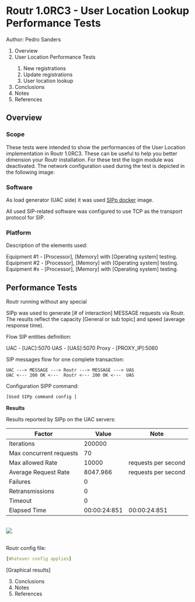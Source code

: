 # Routr 1.0RC3 - User Location Lookup Performance Tests

Author:
  Pedro Sanders

<ol type="1">
    <li>Overview</li>
    <li>User Location Performance Tests</li>
    <ol type="1">
        <li>New registrations</li>
        <li>Update registrations</li>
        <li>User location lookup</li>      
    </ol>
    <li>Conclusions</li>
    <li>Notes</li>
    <li>References</li>            
</ol>

## Overview
### Scope

These tests were intended to show the performances of the User Location implementation in Routr 1.0RC3.
These can be useful to help you better dimension your Routr installation. For these test the login module
was deactivated. The network configuration used during the test is depicted in the following image:

### Software

As load generator (UAC side) it was used [SIPp docker](URL) image.

All used SIP-related software was configured to use TCP as the transport protocol for SIP.

### Platform

Description of the elements used:

Equipment #1 - [Processor], [Memory] with [Operating system] testing.
Equipment #2 - [Processor], [Memory] with [Operating system] testing.
Equipment #x - [Processor], [Memory] with [Operating system] testing.

## Performance Tests

Routr running without any special

SIPp was used to generate [# of interaction] MESSAGE requests via Routr.
The results reflect the capacity [General or sub topic] and speed (average response time).

Flow
SIP entities definition:

UAC - [UAC]:5070
UAS - [UAS]:5070
Proxy - [PROXY_IP]:5060

SIP messages flow for one complete transaction:

```
UAC ---> MESSAGE ---> Routr ---> MESSAGE ---> UAS
UAC <--- 200 OK <---  Routr <--- 200 OK <---  UAS
```

Configuration
SIPP command:

```bash
[Used SIPp command config ]
```

**Results**

Results reported by SIPp on the UAC servers:

| Factor | Value | Note  |
|---|---|---|
| Iterations | 200000 |   |
| Max concurrent requests | 70  |  |
| Max allowed Rate  | 10000 | requests per second  |
| Average Request Rate  | 8047.966   | requests per second  |
| Failures  | 0 |   |
| Retransmissions | 0 |   |
| Timeout  | 0 |   |
| Elapsed Time  | 00:00:24:851  | 00:00:24:851   |

<br/>
<img src="/docs/assets/images/[DUT Performance Summary]" >
<br/>
<br/>

Routr config file:

```yaml
[Whatever config applies]
```

[Graphical results]

3. Conclusions
4. Notes
5. References
